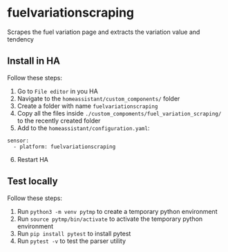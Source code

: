 # fuelvariationscraping
Scrapes the fuel variation page and extracts the variation value and tendency

## Install in HA

Follow these steps:

1. Go to `File editor` in you HA
2. Navigate to the `homeassistant/custom_components/` folder
3. Create a folder with name `fuelvariationscraping`
4. Copy all the files inside `./custom_compoments/fuel_variation_scraping/` to the recently created folder
5. Add to the `homeassistant/configuration.yaml`:
  ```
  sensor:
    - platform: fuelvariationscraping
  ```
6. Restart HA

## Test locally

Follow these steps:

1. Run `python3 -m venv pytmp` to create a temporary python environment
2. Run `source pytmp/bin/activate` to activate the temporary python environment
3. Run `pip install pytest` to install pytest
4. Run `pytest -v` to test the parser utility 
